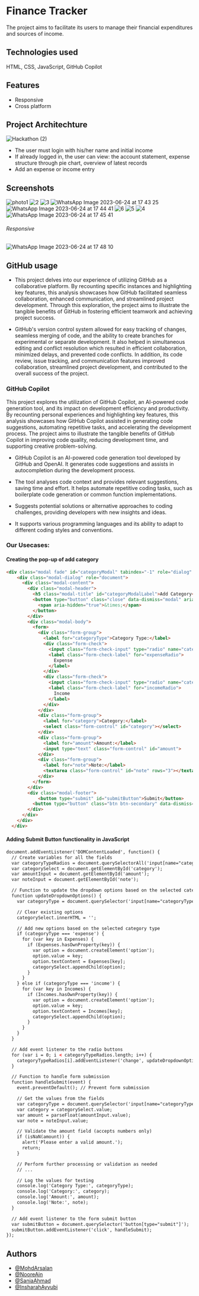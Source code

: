 
# Finance Tracker

The project aims to facilitate its users to manage their financial expenditures and sources of income. 
 

## Technologies used

HTML, CSS, JavaScript, GitHub Copilot


## Features

- Responsive 
- Cross platform

  
## Project Architechture

![Hackathon (2)](https://github.com/AyanChaudhary/Chit_Chat/assets/112795104/fe06b067-09a0-486b-b05a-47666dc9a002)


- The user must login with his/her name and initial income
- If already logged in, the user can view: the account statement, expense structure through pie chart, overview of latest records
- Add an expense or income entry

## Screenshots

![photo1](https://github.com/AyanChaudhary/CalculatorApp/assets/112795104/1e8747ee-9d82-4c2c-9ada-6fd8bd5464b4)
![2](https://github.com/AyanChaudhary/CalculatorApp/assets/112795104/13ce0aba-8c73-43d8-af87-e56e7cf35844)
![3](https://github.com/AyanChaudhary/CalculatorApp/assets/112795104/3781bffe-6431-4abc-8877-e76935c80a93)
![WhatsApp Image 2023-06-24 at 17 43 25](https://github.com/AyanChaudhary/CalculatorApp/assets/112795104/646da535-fad9-4dd7-9760-64865729d9f2)
![WhatsApp Image 2023-06-24 at 17 44 41](https://github.com/AyanChaudhary/CalculatorApp/assets/112795104/2d26908f-0c14-496d-8d19-4d01de27e7cf)
![6](https://github.com/AyanChaudhary/CalculatorApp/assets/112795104/e6899523-0555-4305-9f2e-154a1d6c7227)
![5](https://github.com/AyanChaudhary/CalculatorApp/assets/112795104/5f935e13-0141-480f-8a17-45a221a7019b)
![4](https://github.com/AyanChaudhary/CalculatorApp/assets/112795104/d752b813-e697-4e2a-a14c-32421d2ca947)
![WhatsApp Image 2023-06-24 at 17 45 41](https://github.com/AyanChaudhary/CalculatorApp/assets/112795104/2c8c29ee-9eab-4d0f-b02f-16eba84babe3)

###### Responsive
![WhatsApp Image 2023-06-24 at 17 48 10](https://github.com/AyanChaudhary/CalculatorApp/assets/112795104/7afa7bf2-9eda-4c93-afd5-eee0f17b97e0)

## GitHub usage

- This project delves into our experience of utilizing GitHub as a collaborative platform. By recounting specific instances and highlighting key features, this analysis showcases how GitHub facilitated seamless collaboration, enhanced communication, and streamlined project development. Through this exploration, the project aims to illustrate the tangible benefits of GitHub in fostering efficient teamwork and achieving project success.

- GitHub's version control system allowed for easy tracking of changes, seamless merging of code, and the ability to create branches for experimental or separate development. It also helped in simultaneous editing and conflict resolution which resulted in efficient collaboration, minimized delays, and prevented code conflicts. In addition, its code review, issue tracking, and communication features improved collaboration, streamlined project development, and contributed to the overall success of the project.

### GitHub Copilot

This project explores the utilization of GitHub Copilot, an AI-powered code generation tool, and its impact on development efficiency and productivity. By recounting personal experiences and highlighting key features, this analysis showcases how GitHub Copilot assisted in generating code suggestions, automating repetitive tasks, and accelerating the development process. The project aims to illustrate the tangible benefits of GitHub Copilot in improving code quality, reducing development time, and supporting creative problem-solving.

- GitHub Copilot is an AI-powered code generation tool developed by GitHub and OpenAI. It generates code suggestions and assists in autocompletion during the development process. 

- The tool analyses code context and provides relevant suggestions, saving time and effort. It helps automate repetitive coding tasks, such as boilerplate code generation or common function implementations. 

- Suggests potential solutions or alternative approaches to coding challenges, providing developers with new insights and ideas.

- It supports various programming languages and its ability to adapt to different coding styles and conventions. 

### Our Usecases: 

#### Creating the pop-up of add category

```html
<div class="modal fade" id="categoryModal" tabindex="-1" role="dialog" aria-labelledby="categoryModalLabel" aria-hidden="true">
    <div class="modal-dialog" role="document">
      <div class="modal-content">
        <div class="modal-header">
          <h5 class="modal-title" id="categoryModalLabel">Add Category</h5>
          <button type="button" class="close" data-dismiss="modal" aria-label="Close">
            <span aria-hidden="true">&times;</span>
          </button>
        </div>
        <div class="modal-body">
          <form>
            <div class="form-group">
              <label for="categoryType">Category Type:</label>
              <div class="form-check">
                <input class="form-check-input" type="radio" name="categoryType" id="expenseRadio" value="expense" checked>
                <label class="form-check-label" for="expenseRadio">
                  Expense
                </label>
              </div>
              <div class="form-check">
                <input class="form-check-input" type="radio" name="categoryType" id="incomeRadio" value="income">
                <label class="form-check-label" for="incomeRadio">
                  Income
                </label>
              </div>
            </div>
            <div class="form-group">
              <label for="category">Category:</label>
              <select class="form-control" id="category"></select>
            </div>
            <div class="form-group">
              <label for="amount">Amount:</label>
              <input type="text" class="form-control" id="amount">
            </div>
            <div class="form-group">
              <label for="note">Note:</label>
              <textarea class="form-control" id="note" rows="3"></textarea>
            </div>
          </form>
        </div>
        <div class="modal-footer">
            <button type="submit" id="submitButton">Submit</button>
          <button type="button" class="btn btn-secondary" data-dismiss="modal">Close</button>
        </div>
      </div>
    </div>
  </div>

```

#### Adding Submit Button functionality in JavaScript

```html
document.addEventListener('DOMContentLoaded', function() {
  // Create variables for all the fields
  var categoryTypeRadios = document.querySelectorAll('input[name="categoryType"]');
  var categorySelect = document.getElementById('category');
  var amountInput = document.getElementById('amount');
  var noteInput = document.getElementById('note');

  // Function to update the dropdown options based on the selected category type
  function updateDropdownOptions() {
    var categoryType = document.querySelector('input[name="categoryType"]:checked').value;

    // Clear existing options
    categorySelect.innerHTML = '';

    // Add new options based on the selected category type
    if (categoryType === 'expense') {
      for (var key in Expenses) {
        if (Expenses.hasOwnProperty(key)) {
          var option = document.createElement('option');
          option.value = key;
          option.textContent = Expenses[key];
          categorySelect.appendChild(option);
        }
      }
    } else if (categoryType === 'income') {
      for (var key in Incomes) {
        if (Incomes.hasOwnProperty(key)) {
          var option = document.createElement('option');
          option.value = key;
          option.textContent = Incomes[key];
          categorySelect.appendChild(option);
        }
      }
    }
  }

  // Add event listener to the radio buttons
  for (var i = 0; i < categoryTypeRadios.length; i++) {
    categoryTypeRadios[i].addEventListener('change', updateDropdownOptions);
  }

  // Function to handle form submission
  function handleSubmit(event) {
    event.preventDefault(); // Prevent form submission

    // Get the values from the fields
    var categoryType = document.querySelector('input[name="categoryType"]:checked').value;
    var category = categorySelect.value;
    var amount = parseFloat(amountInput.value);
    var note = noteInput.value;

    // Validate the amount field (accepts numbers only)
    if (isNaN(amount)) {
      alert('Please enter a valid amount.');
      return;
    }

    // Perform further processing or validation as needed
    // ...

    // Log the values for testing
    console.log('Category Type:', categoryType);
    console.log('Category:', category);
    console.log('Amount:', amount);
    console.log('Note:', note);
  }

  // Add event listener to the form submit button
  var submitButton = document.querySelector('button[type="submit"]');
  submitButton.addEventListener('click', handleSubmit);
});

```
## Authors

- [@MohdArsalan](https://github.com/simplyarsa)
- [@NooreAin](https://github.com/ain-py)
- [@SaniaAhmad](https://www.github.com/saniaahmad6)
- [@InsharahAyyubi](https://github.com/insharah7)

